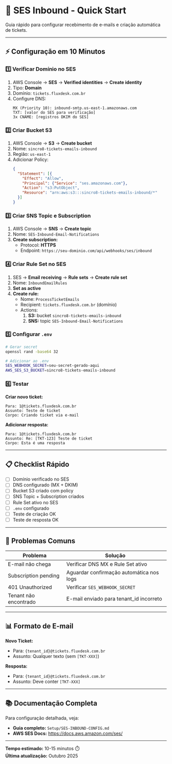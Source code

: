# 🚀 SES Inbound - Quick Start

Guia rápido para configurar recebimento de e-mails e criação automática de tickets.

---

## ⚡ Configuração em 10 Minutos

### 1️⃣ Verificar Domínio no SES

1. AWS Console → **SES** → **Verified identities** → **Create identity**
2. Tipo: **Domain**
3. Domínio: `tickets.fluxdesk.com.br`
4. Configure DNS:
   ```
   MX (Priority 10): inbound-smtp.us-east-1.amazonaws.com
   TXT: [valor do SES para verificação]
   3x CNAME: [registros DKIM do SES]
   ```

### 2️⃣ Criar Bucket S3

1. AWS Console → **S3** → **Create bucket**
2. Nome: `sincro8-tickets-emails-inbound`
3. Região: `us-east-1`
4. Adicionar Policy:
   ```json
   {
     "Statement": [{
       "Effect": "Allow",
       "Principal": {"Service": "ses.amazonaws.com"},
       "Action": "s3:PutObject",
       "Resource": "arn:aws:s3:::sincro8-tickets-emails-inbound/*"
     }]
   }
   ```

### 3️⃣ Criar SNS Topic e Subscription

1. AWS Console → **SNS** → **Create topic**
2. Nome: `SES-Inbound-Email-Notifications`
3. **Create subscription:**
   - Protocol: **HTTPS**
   - Endpoint: `https://seu-dominio.com/api/webhooks/ses/inbound`

### 4️⃣ Criar Rule Set no SES

1. SES → **Email receiving** → **Rule sets** → **Create rule set**
2. Nome: `InboundEmailRules`
3. **Set as active**
4. **Create rule:**
   - Nome: `ProcessTicketEmails`
   - Recipient: `tickets.fluxdesk.com.br` (domínio)
   - Actions:
     1. **S3:** bucket `sincro8-tickets-emails-inbound`
     2. **SNS:** topic `SES-Inbound-Email-Notifications`

### 5️⃣ Configurar `.env`

```bash
# Gerar secret
openssl rand -base64 32

# Adicionar ao .env
SES_WEBHOOK_SECRET=seu-secret-gerado-aqui
AWS_SES_S3_BUCKET=sincro8-tickets-emails-inbound
```

### 6️⃣ Testar

**Criar novo ticket:**
```
Para: 1@tickets.fluxdesk.com.br
Assunto: Teste de ticket
Corpo: Criando ticket via e-mail
```

**Adicionar resposta:**
```
Para: 1@tickets.fluxdesk.com.br
Assunto: Re: [TKT-123] Teste de ticket
Corpo: Esta é uma resposta
```

---

## 📋 Checklist Rápido

- [ ] Domínio verificado no SES
- [ ] DNS configurado (MX + DKIM)
- [ ] Bucket S3 criado com policy
- [ ] SNS Topic + Subscription criados
- [ ] Rule Set ativo no SES
- [ ] `.env` configurado
- [ ] Teste de criação OK
- [ ] Teste de resposta OK

---

## 🐛 Problemas Comuns

| Problema | Solução |
|----------|---------|
| E-mail não chega | Verificar DNS MX e Rule Set ativo |
| Subscription pending | Aguardar confirmação automática nos logs |
| 401 Unauthorized | Verificar `SES_WEBHOOK_SECRET` |
| Tenant não encontrado | E-mail enviado para tenant_id incorreto |

---

## 📊 Formato de E-mail

**Novo Ticket:**
- Para: `{tenant_id}@tickets.fluxdesk.com.br`
- Assunto: Qualquer texto (sem `[TKT-XXX]`)

**Resposta:**
- Para: `{tenant_id}@tickets.fluxdesk.com.br`
- Assunto: Deve conter `[TKT-XXX]`

---

## 📚 Documentação Completa

Para configuração detalhada, veja:
- **Guia completo:** `Setup/SES-INBOUND-CONFIG.md`
- **AWS SES Docs:** https://docs.aws.amazon.com/ses/

---

**Tempo estimado:** 10-15 minutos ⏱️  
**Última atualização:** Outubro 2025
